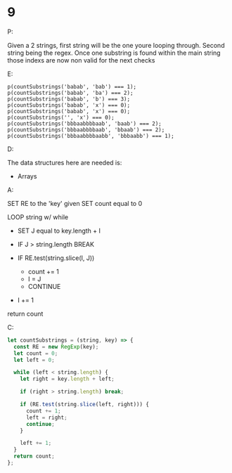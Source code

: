# 9

P:

Given a 2 strings, first string will be the one youre looping through. Second string being the regex. Once one substring is found within the main string those indexs are now non valid for the next checks

E:

```
p(countSubstrings('babab', 'bab') === 1);
p(countSubstrings('babab', 'ba') === 2);
p(countSubstrings('babab', 'b') === 3);
p(countSubstrings('babab', 'x') === 0);
p(countSubstrings('babab', 'x') === 0);
p(countSubstrings('', 'x') === 0);
p(countSubstrings('bbbaabbbbaab', 'baab') === 2);
p(countSubstrings('bbbaabbbbaab', 'bbaab') === 2);
p(countSubstrings('bbbaabbbbaabb', 'bbbaabb') === 1);
```

D:

The data structures here are needed is:

- Arrays

A:

SET RE to the 'key' given
SET count equal to 0

LOOP string w/ while

- SET J equal to key.length + I
- IF J > string.length BREAK

- IF RE.test(string.slice(I, J))

  - count += 1
  - I = J
  - CONTINUE

- I += 1

return count

C:

```javascript
let countSubstrings = (string, key) => {
  const RE = new RegExp(key);
  let count = 0;
  let left = 0;

  while (left < string.length) {
    let right = key.length + left;

    if (right > string.length) break;

    if (RE.test(string.slice(left, right))) {
      count += 1;
      left = right;
      continue;
    }

    left += 1;
  }
  return count;
};
```
